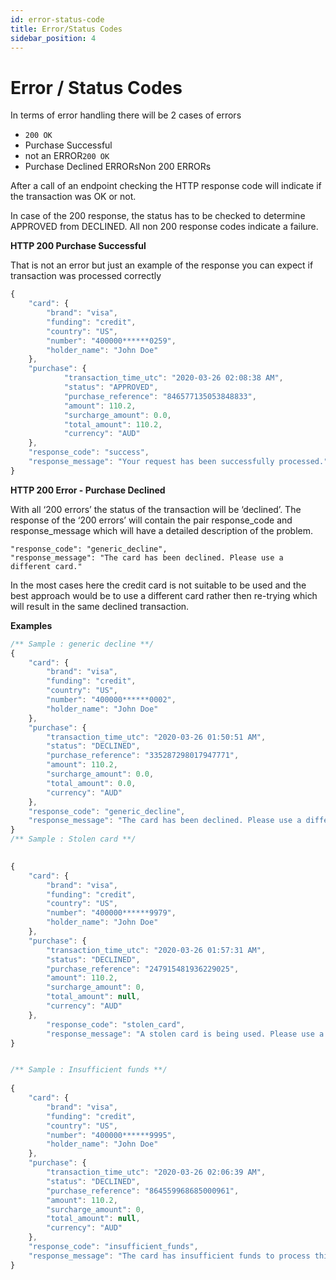 ```yaml
---
id: error-status-code
title: Error/Status Codes
sidebar_position: 4
---
```


# Error / Status Codes

In terms of error handling there will be 2 cases of errors

- `200 OK` 
- Purchase Successful 
- not an ERROR`200 OK` 
- Purchase Declined ERRORsNon 200 ERRORs

After a call of an endpoint checking the HTTP response code will indicate if the transaction was OK or not.

In case of the 200 response, the status has to be checked to determine APPROVED from DECLINED. All non 200 response codes indicate a failure.

**HTTP 200 Purchase Successful**

That is not an error but just an example of the response you can expect if transaction was processed correctly

```js
{
    "card": {
        "brand": "visa",
        "funding": "credit",
        "country": "US",
        "number": "400000******0259",
        "holder_name": "John Doe"
    },
    "purchase": {
            "transaction_time_utc": "2020-03-26 02:08:38 AM",
            "status": "APPROVED",
            "purchase_reference": "846577135053848833",
            "amount": 110.2,
            "surcharge_amount": 0.0,
            "total_amount": 110.2,
            "currency": "AUD"
    },
    "response_code": "success",
    "response_message": "Your request has been successfully processed."
}
```

**HTTP 200 Error - Purchase Declined**

With all ‘200 errors’ the status of the transaction will be ‘declined’. The response of the ‘200 errors’ will contain the pair response_code and response_message which will have a detailed description of the problem.

```
"response_code": "generic_decline",
"response_message": "The card has been declined. Please use a different card."
```

In the most cases here the credit card is not suitable to be used and the best approach would be to use a different card rather then re-trying which will result in the same declined transaction.

**Examples**
```js
/** Sample : generic decline **/
{
    "card": {
        "brand": "visa",
        "funding": "credit",
        "country": "US",
        "number": "400000******0002",
        "holder_name": "John Doe"
    },
    "purchase": {
        "transaction_time_utc": "2020-03-26 01:50:51 AM",
        "status": "DECLINED",
        "purchase_reference": "335287298017947771",
        "amount": 110.2,
        "surcharge_amount": 0.0,
        "total_amount": 0.0,
        "currency": "AUD"
    },
    "response_code": "generic_decline",
    "response_message": "The card has been declined. Please use a different card."
}
/** Sample : Stolen card **/
 

{
    "card": {
        "brand": "visa",
        "funding": "credit",
        "country": "US",
        "number": "400000******9979",
        "holder_name": "John Doe"
    },
    "purchase": {
        "transaction_time_utc": "2020-03-26 01:57:31 AM",
        "status": "DECLINED",
        "purchase_reference": "247915481936229025",
        "amount": 110.2,
        "surcharge_amount": 0,
        "total_amount": null,
        "currency": "AUD"
    },
        "response_code": "stolen_card",
        "response_message": "A stolen card is being used. Please use a different card."
}


/** Sample : Insufficient funds **/
 
{
    "card": {
        "brand": "visa",
        "funding": "credit",
        "country": "US",
        "number": "400000******9995",
        "holder_name": "John Doe"
    },
    "purchase": {
        "transaction_time_utc": "2020-03-26 02:06:39 AM",
        "status": "DECLINED",
        "purchase_reference": "864559968685000961",
        "amount": 110.2,
        "surcharge_amount": 0,
        "total_amount": null,
        "currency": "AUD"
    },
    "response_code": "insufficient_funds",
    "response_message": "The card has insufficient funds to process this transaction. Please use a different card."
}
```

